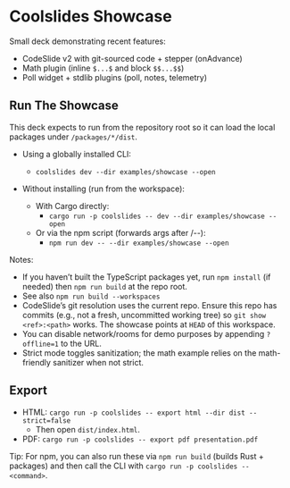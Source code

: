 # Coolslides Showcase

Small deck demonstrating recent features:
- CodeSlide v2 with git-sourced code + stepper (onAdvance)
- Math plugin (inline `$...$` and block `$$...$$`)
- Poll widget + stdlib plugins (poll, notes, telemetry)

## Run The Showcase

This deck expects to run from the repository root so it can load the local packages under `/packages/*/dist`.

- Using a globally installed CLI:
  - `coolslides dev --dir examples/showcase --open`

- Without installing (run from the workspace):
  - With Cargo directly:
    - `cargo run -p coolslides -- dev --dir examples/showcase --open`
  - Or via the npm script (forwards args after \/\-\-):
    - `npm run dev -- --dir examples/showcase --open`

Notes:
- If you haven’t built the TypeScript packages yet, run `npm install` (if needed) then `npm run build` at the repo root.
- See also `npm run build --workspaces`
- CodeSlide’s git resolution uses the current repo. Ensure this repo has commits (e.g., not a fresh, uncommitted working tree) so `git show <ref>:<path>` works. The showcase points at `HEAD` of this workspace.
- You can disable network/rooms for demo purposes by appending `?offline=1` to the URL.
- Strict mode toggles sanitization; the math example relies on the math-friendly sanitizer when not strict.

## Export

- HTML: `cargo run -p coolslides -- export html --dir dist --strict=false`
  - Then open `dist/index.html`.
- PDF: `cargo run -p coolslides -- export pdf presentation.pdf`

Tip: For npm, you can also run these via `npm run build` (builds Rust + packages) and then call the CLI with `cargo run -p coolslides -- <command>`.

